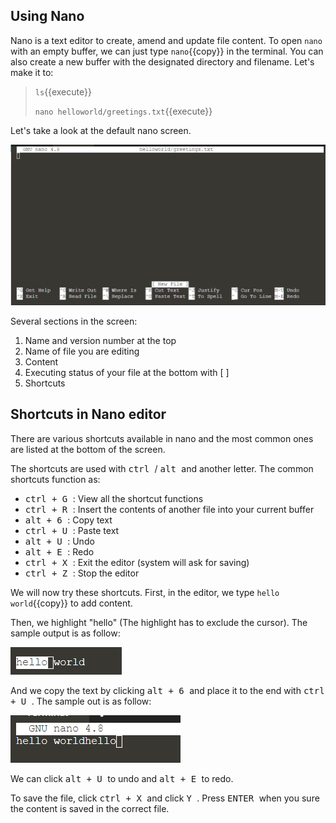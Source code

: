 ## Using Nano

Nano is a text editor to create, amend and update file content. To open `nano` with an empty buffer, we can just type `nano`{{copy}} in the terminal. You can also create a new buffer with the designated directory and filename. Let's make it to:
> `ls`{{execute}}
> 
> `nano helloworld/greetings.txt`{{execute}}

Let's take a look at the default nano screen.

![Picture 4](./assets/pic4.png)

Several sections in the screen:
1. Name and version number at the top
2. Name of file you are editing
3. Content 
4. Executing status of your file at the bottom with [ ]
5. Shortcuts 

## Shortcuts in Nano editor

There are various shortcuts available in nano and the most common ones are listed at the bottom of the screen. 

The shortcuts are used with <kbd> ctrl </kbd> / <kbd> alt </kbd> and another letter. The common shortcuts function as:
- <kbd> ctrl + G </kbd>: View all the shortcut functions
- <kbd> ctrl + R </kbd>: Insert the contents of another file into your current buffer
- <kbd> alt + 6 </kbd>: Copy text
- <kbd> ctrl + U </kbd>: Paste text
- <kbd> alt + U </kbd>: Undo
- <kbd> alt + E </kbd>: Redo
- <kbd> ctrl + X </kbd>: Exit the editor (system will ask for saving)
- <kbd> ctrl + Z </kbd>: Stop the editor

We will now try these shortcuts. First, in the editor, we type `hello world`{{copy}} to add content. 

Then, we highlight "hello" (The highlight has to exclude the cursor). The sample output is as follow:

![Picture 5](./assets/pic5.png)

And we copy the text by clicking <kbd> alt + 6 </kbd> and place it to the end with <kbd> ctrl + U </kbd>. The sample out is as follow:

![Picture 6](./assets/pic6.png)

We can click <kbd> alt + U </kbd> to undo and <kbd> alt + E </kbd> to redo.

To save the file, click <kbd> ctrl + X </kbd> and click <kbd> Y </kbd>. Press <kbd> ENTER </kbd> when you sure the content is saved in the correct file.

<br/>
